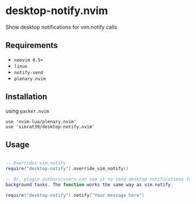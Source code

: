 # desktop-notify.nvim
Show desktop notifications for vim.notify calls

## Requirements

- `neovim 0.5+`
- `linux`
- `notify-send`
- `plenary.nvim`

## Installation

using `packer.nvim`

```
use 'nvim-lua/plenary.nvim'
use 'simrat39/desktop-notify.nvim'
```

## Usage

```lua

-- Overrides vim.notify
require("desktop-notify").override_vim_notify()

-- Or, plugin authors/users can use it to send desktop notifications for
background tasks. The function works the same way as vim.notify.

require("desktop-notify").notify("Your message here")
```
